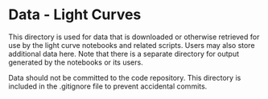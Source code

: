 # Data - Light Curves

This directory is used for data that is downloaded or otherwise retrieved for use by the light curve notebooks and related scripts. Users may also store additional data here. Note that there is a separate directory for output generated by the notebooks or its users.

Data should not be committed to the code repository. This directory is included in the .gitignore file to prevent accidental commits.
